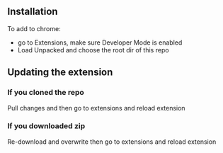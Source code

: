 ## Installation
To add to chrome:
- go to Extensions, make sure Developer Mode is enabled
- Load Unpacked and choose the root dir of this repo

## Updating the extension
### If you cloned the repo
Pull changes and then go to extensions and reload extension
### If you downloaded zip
Re-download and overwrite then go to extensions and reload extension